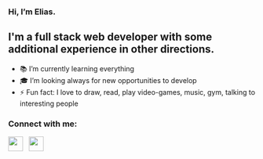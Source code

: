 ### Hi, I’m Elias.

## I'm a full stack web developer with some additional experience in other directions.
- 📚 I’m currently learning everything
- 🎓 I’m looking always for new opportunities to develop
- ⚡ Fun fact: I love to draw, read, play video-games, music, gym, talking to interesting people

### Connect with me:
[<img src="https://cdn-icons-png.flaticon.com/512/174/174857.png" height="30" width="30">](https://www.linkedin.com/in/ilie-ciuchitu-bb8bb1179/)
&nbsp;
[<img src="https://cdn-icons-png.flaticon.com/512/5968/5968534.png" height="30" width=30>](mailto:ilie.chukitu@gmail.com)